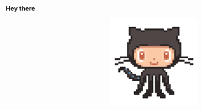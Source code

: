 ### Hey there

 


<img align='right' src="https://raw.githubusercontent.com/iCharlesZ/FigureBed/master/img/octocat.gif" width="230">


